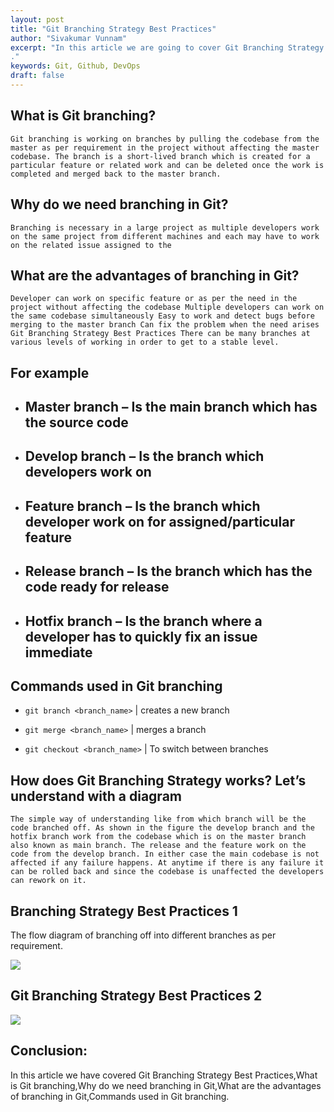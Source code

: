 ```yaml
---
layout: post
title: "Git Branching Strategy Best Practices"
author: "Sivakumar Vunnam"
excerpt: "In this article we are going to cover Git Branching Strategy Best Practices,What is Git branching,Why do we need branching in Git,What are the advantages of branching in Git,Commands used in Git branching.
."
keywords: Git, Github, DevOps
draft: false
---
```

What is Git branching?
---------------
```Git branching is working on branches by pulling the codebase from the master as per requirement in the project without affecting the master codebase. The branch is a short-lived branch which is created for a particular feature or related work and can be deleted once the work is completed and merged back to the master branch.```

Why do we need branching in Git?
---------------
```Branching is necessary in a large project as multiple developers work on the same project from different machines and each may have to work on the related issue assigned to the```

What are the advantages of branching in Git?
---------------
```Developer can work on specific feature or as per the need in the project without affecting the codebase Multiple developers can work on the same codebase simultaneously Easy to work and detect bugs before merging to the master branch Can fix the problem when the need arises Git Branching Strategy Best Practices There can be many branches at various levels of working in order to get to a stable level.```

## For example

* ## Master branch – Is the main branch which has the source code
* ## Develop branch – Is the branch which developers work on
* ## Feature branch – Is the branch which developer work on for assigned/particular feature
* ## Release branch – Is the branch which has the code ready for release
* ## Hotfix branch – Is the branch where a developer has to quickly fix an issue immediate 

## Commands used in Git branching

* `git branch <branch_name>` | creates a new branch

* `git merge <branch_name>` | merges a branch

* `git checkout <branch_name>` | To switch between branches

How does Git Branching Strategy works? Let’s understand with a diagram
---------------

```The simple way of understanding like from which branch will be the code branched off. As shown in the figure the develop branch and the hotfix branch work from the codebase which is on the master branch also known as main branch. The release and the feature work on the code from the develop branch. In either case the main codebase is not affected if any failure happens. At anytime if there is any failure it can be rolled back and since the codebase is unaffected the developers can rework on it.```


Branching Strategy Best Practices 1
---------------
The flow diagram of branching off into different branches as per requirement.

![](/assets/images/git-branching-1.png)

Git Branching Strategy Best Practices 2
---------------

![](/assets/images/git-branching-2.png)

Conclusion:
---------------
In this article we have covered Git Branching Strategy Best Practices,What is Git branching,Why do we need branching in Git,What are the advantages of branching in Git,Commands used in Git branching.
